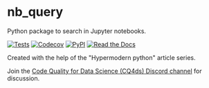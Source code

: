 # nb_query

Python package to search in Jupyter notebooks.

[![Tests](https://github.com/xLaszlo/nb-query/workflows/Tests/badge.svg)](https://github.com/xLaszlo/nb-query/actions?workflow=Tests)
[![Codecov](https://codecov.io/gh/xLaszlo/nb-query/branch/master/graph/badge.svg)](https://codecov.io/gh/xLaszlo/nb-query)
[![PyPI](https://img.shields.io/pypi/v/nb-query.svg)](https://pypi.org/project/nb-query/)
[![Read the Docs](https://readthedocs.org/projects/nb-query/badge/)](https://nb-query.readthedocs.io/)

Created with the help of the "Hypermodern python" article series.

Join the [Code Quality for Data Science (CQ4ds) Discord channel](https://discord.com/invite/8uUZNMCad2) for discussion.
